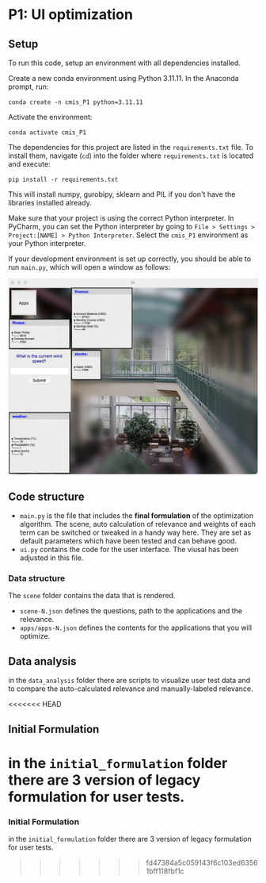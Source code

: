 # P1: UI optimization

## Setup
To run this code, setup an environment with all dependencies 
installed. 

Create a new conda environment using Python 3.11.11. In the Anaconda prompt, run:
```
conda create -n cmis_P1 python=3.11.11
```

Activate the environment:
```
conda activate cmis_P1
```

The dependencies for this project are listed in the `requirements.txt` file. To install them, navigate (`cd`) into the 
folder where `requirements.txt` is located and execute:
```
pip install -r requirements.txt
```

This will install numpy, gurobipy, sklearn and PIL if you don't have the libraries installed already.

Make sure that your project is using the correct Python interpreter. In PyCharm, you can set the Python interpreter 
by going to `File > Settings > Project:[NAME] > Python Interpreter`. Select the `cmis_P1` environment as your 
Python interpreter.

If your development environment is set up correctly, you should be able to run `main.py`, which will open a window as follows: 

![run](run.png)


## Code structure
- `main.py` is the file that includes the **final formulation** of the optimization algorithm. The scene, auto calculation of relevance and weights of each term can be switched or tweaked in a handy way here. They are set as default parameters which have been tested and can behave good.
- `ui.py` contains the code for the user interface. The viusal has been adjusted in this file.


### Data structure
The `scene` folder contains the data that is rendered. 
- `scene-N.json` defines the questions, path to the applications and the relevance.
- `apps/apps-N.json` defines the contents for the applications that you will optimize.


## Data analysis
in the `data_analysis` folder there are scripts to visualize user test data and to compare the auto-calculated relevance and manually-labeled relevance.

<<<<<<< HEAD
## Initial Formulation
in the `initial_formulation` folder there are 3 version of legacy formulation for user tests.
=======
### Initial Formulation
in the `initial_formulation` folder there are 3 version of legacy formulation for user tests.
>>>>>>> fd47384a5c059143f6c103ed63561bff118fbf1c

